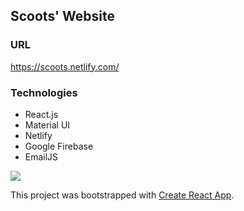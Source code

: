 ## Scoots' Website
### URL
https://scoots.netlify.com/

### Technologies
* React.js
* Material UI
* Netlify
* Google Firebase
* EmailJS


<a href="https://www.netlify.com">
  <img src="https://www.netlify.com/img/global/badges/netlify-dark.svg"/>
</a>

This project was bootstrapped with [Create React App](https://github.com/facebook/create-react-app).
